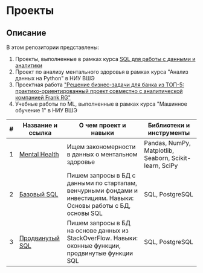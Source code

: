# Проекты

## Описание
В этом репозитории представлены:
1. Проекты, выполненные в рамках курса [SQL для работы с данными и аналитики](https://practicum.yandex.ru/sql-data-analyst/)
2. Проект по анализу ментального здоровья в рамках курса "Анализ данных на Python" в НИУ ВШЭ
3. Проектная работа ["Решение бизнес-задачи для банка из ТОП-5: практико-ориентированный проект совместно с аналитической компанией Frank RG"](Разработка_конкурентного_предложения_на_рынке_детских_дебетовых.pdf)
4. Учебные работы по ML, выполненные в рамках курса "Машинное обучение 1" в НИУ ВШЭ

| # | Название и ссылка | О чем проект и навыки | Библиотеки и инструменты |
|---|-------------------|--------------|---------------------|
|1  | [Mental Health](https://github.com/mdenisennko/projects/tree/42b1b54f4c7e7e0aba353b59bc6b54183701c9dc/Python%20Mental%20Health) | Ищем закономерности в данных о ментальном здоровье | Pandas, NumPy, Matplotlib, Seaborn, Scikit-learn, SciPy |
|2  | [Базовый SQL](https://github.com/mdenisennko/projects/tree/c838b2cde9f191641d6deec23deaf5babc83cd81/SQL%20%D0%91%D0%B0%D0%B7%D0%BE%D0%B2%D1%8B%D0%B9%20%D0%BA%D1%83%D1%80%D1%81) | Пишем запросы в БД с данными по стартапам, венчурными фондами и инвестициям. Навыки: Основы работы с БД, основы SQL | SQL, PostgreSQL |
|3  | [Продвинутый SQL](https://github.com/mdenisennko/projects/tree/f8ea8add2a9e5aef76d59ec1cecf554ea0e01127/SQL%20%D0%BF%D1%80%D0%BE%D0%B4%D0%B2%D0%B8%D0%BD%D1%83%D1%82%D1%8B%D0%B9%20%D0%BA%D1%83%D1%80%D1%81) | Пишем запросы в БД на основе данных из StackOverFlow. Навыки: оконные функции, продвинутые функции SQL | SQL, PostgreSQL |

